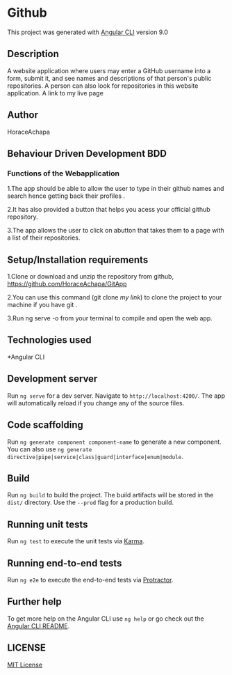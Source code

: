 # Github

This project was generated with [Angular CLI](https://github.com/angular/angular-cli) version 9.0

## Description
A website application where users may enter a GitHub username into a form, submit it, and see names and descriptions of that person's public repositories. A person can also look for repositories in this website application.
A link to my live page 

## Author
HoraceAchapa
## Behaviour Driven Development BDD 
### Functions of the Webapplication
1.The app should be able to allow the user to type in their github names and search hence getting back their profiles .

2.It has also provided a button that helps you acess your official github repository.

3.The app allows the user to click on abutton that takes them to a page with a list of their repositories.


## Setup/Installation requirements
1.Clone or download and unzip the repository from github, https://github.com/HoraceAchapa/GitApp

2.You can use this command (git clone *my link*) to clone the project to your machine if you have git .

3.Run ng serve -o from your terminal to compile and open the web app.

## Technologies used
*Angular CLI

## Development server

Run `ng serve` for a dev server. Navigate to `http://localhost:4200/`. The app will automatically reload if you change any of the source files.

## Code scaffolding

Run `ng generate component component-name` to generate a new component. You can also use `ng generate directive|pipe|service|class|guard|interface|enum|module`.

## Build

Run `ng build` to build the project. The build artifacts will be stored in the `dist/` directory. Use the `--prod` flag for a production build.

## Running unit tests

Run `ng test` to execute the unit tests via [Karma](https://karma-runner.github.io).

## Running end-to-end tests

Run `ng e2e` to execute the end-to-end tests via [Protractor](http://www.protractortest.org/).

## Further help

To get more help on the Angular CLI use `ng help` or go check out the [Angular CLI README](https://github.com/angular/angular-cli/blob/master/README.md).

## LICENSE 
 <a href='https://github.com/HoraceAchapa/GitApp/blob/master/LICENSE'>MIT License</a>